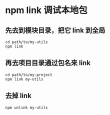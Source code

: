 # npm link 调试本地包

## 先去到模块目录，把它 link 到全局

```
cd path/to/my-utils
npm link
```

## 再去项目目录通过包名来 link

```
cd path/to/my-project
npm link my-utils
```

## 去掉 link

```
npm unlink my-utils
```